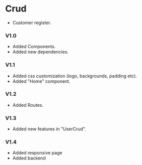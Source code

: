 # Crud
- Customer register.

### V1.0
- Added Components.
- Added new dependencies.

### V1.1
- Added css customization (logo, backgrounds, padding etc).
- Added "Home" component.

### V1.2
- Added Routes.

### V1.3
- Added new features in "UserCrud".

### V1.4
- Added responsive page
- Added backend